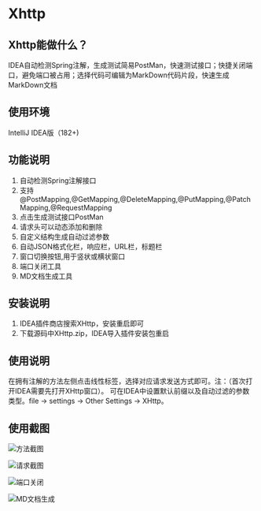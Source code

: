 # Xhttp

## Xhttp能做什么？
IDEA自动检测Spring注解，生成测试简易PostMan，快速测试接口；快捷关闭端口，避免端口被占用；选择代码可编辑为MarkDown代码片段，快速生成MarkDown文档

## 使用环境
IntelliJ IDEA版（182+)

## 功能说明

1.  自动检测Spring注解接口
2.  支持@PostMapping,@GetMapping,@DeleteMapping,@PutMapping,@PatchMapping,@RequestMapping
3.  点击生成测试接口PostMan
4.  请求头可以动态添加和删除
5.  自定义结构生成自动过滤参数
6.  自动JSON格式化栏，响应栏，URL栏，标题栏
7.  窗口切换按钮,用于竖状或横状窗口
8.  端口关闭工具
9.  MD文档生成工具

## 安装说明

1. IDEA插件商店搜索XHttp，安装重启即可
2. 下载源码中XHttp.zip，IDEA导入插件安装包重启

## 使用说明

在拥有注解的方法左侧点击线性标签，选择对应请求发送方式即可。注：（首次打开IDEA需要先打开XHttp窗口）。
可在IDEA中设置默认前缀以及自动过滤的参数类型。file -> settings -> Other Settings -> XHttp。

## 使用截图
![方法截图](https://images.gitee.com/uploads/images/2020/0810/160353_c3de3bc7_4832857.jpeg "115232_04a6b145_4832857.jpeg")

![请求截图](https://images.gitee.com/uploads/images/2020/0810/161153_6a489557_4832857.jpeg "1597047068(1).jpg")

![端口关闭](https://images.gitee.com/uploads/images/2020/0810/161216_56328488_4832857.jpeg "1597046970(1).jpg")

![MD文档生成](https://images.gitee.com/uploads/images/2020/0810/161235_9c9cc1b0_4832857.jpeg "1597047034(1).jpg")
